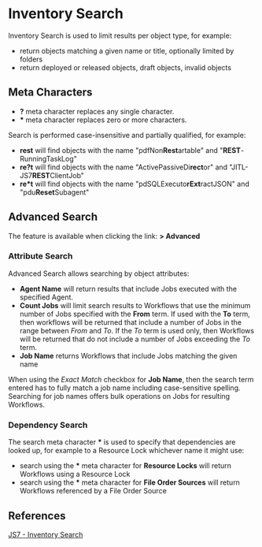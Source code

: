 # Inventory Search

Inventory Search is used to limit results per object type, for example:

- return objects matching a given name or title, optionally limited by folders
- return deployed or released objects, draft objects, invalid objects

## Meta Characters

- **?** meta character replaces any single character.
- **\*** meta character replaces zero or more characters.

Search is performed case-insensitive and partially qualified, for example:

- **rest** will find objects with the name "pdfNon**Rest**artable" and "**REST**-RunningTaskLog"
- **re?t** will find objects with the name "ActivePassiveDi**rect**or" and "JITL-JS7**REST**ClientJob"
- **re\*t** will find objects with the name "pdSQLExecuto**rExt**ractJSON" and "pdu**Reset**Subagent"

## Advanced Search

The feature is available when clicking the link: **> Advanced**

### Attribute Search

Advanced Search allows searching by object attributes:

- **Agent Name** will return results that include Jobs executed with the specified Agent.
- **Count Jobs** will limit search results to Workflows that use the minimum number of Jobs specified with the **From** term. If used with the **To** term, then workflows will be returned that include a number of Jobs in the range between *From* and *To*. If the *To* term is used only, then Workflows will be returned that do not include a number of Jobs exceeding the *To* term.
- **Job Name** returns Workflows that include Jobs matching the given name

When using the *Exact Match* checkbox for **Job Name**, then the search term entered has to fully match a job name including case-sensitive spelling. Searching for job names offers bulk operations on Jobs for resulting Workflows.

### Dependency Search

The search meta character **\*** is used to specify that dependencies are looked up, for example to a Resource Lock whichever name it might use:

- search using the **\*** meta character for **Resource Locks** will return Workflows using a Resource Lock
- search using the **\*** meta character for **File Order Sources** will return Workflows referenced by a File Order Source

## References

[JS7 - Inventory Search](https://kb.sos-berlin.com/display/JS7/JS7+-+Inventory+Search)
